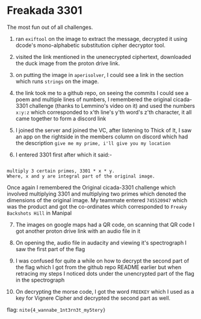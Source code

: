 # Freakada 3301

The most fun out of all challenges.

1. ran `exiftool` on the image to extract the message, decrypted it using dcode's mono-alphabetic substitution cipher decryptor tool.

2. visited the link mentioned in the unenecrypted ciphertext, downloaded the duck image from the proton drive link.

3. on putting the image in `aperisolver`, I could see a link in the section which runs `strings` on the image.

4. the link took me to a github repo, on seeing the commits I could see a poem and multiple lines of numbers, I remembered the original cicada-3301 challenge (thanks to Lemmino's video on it) and used the numbers `x:y:z` which corresponded to x'th line's y'th word's z'th character, it all came together to form a discord link

5. I joined the server and joined the VC, after listening to Thick of It, I saw an app on the rightside in the members column on discord which had the description `give me my prime, i'll give you my location`

6. I entered 3301 first after which it said:-

```

multiply 3 certain primes, 3301 * x * y.
Where, x and y are integral part of the original image.

```

Once again I remembered the Original cicada-3301 challenge which involved multiplying 3301 and multiplying two primes which denoted the dimensions of the original image. My teammate entered `745520947` which was the product and got the co-ordinates which corresponded to `Freaky Backshots Hill` in Manipal


7. The images on google maps had a QR code, on scanning that QR code I got another proton drive link with an 
audio file in it

8. On opening the, audio file in audacity and viewing it's spectrograph I saw the first part of the flag

9. I was confused for quite a while on how to decrypt the second part of the flag which I got from the github 
repo README earlier but when retracing my steps I noticed dots under the unencrypted part of the flag in the 
spectrograph

10. On decrypting the morse code, I got the word `FREEKEY` which I used as a key for Vignere Cipher and decrypted the second part as well.

flag: `nite{4_wannabe_1nt3rn3t_my5tery}`

